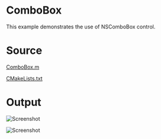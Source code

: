 # ComboBox

This example demonstrates the use of NSComboBox control.

# Source

[ComboBox.m](./ComboBox.m)

[CMakeLists.txt](./CMakeLists.txt)

# Output

![Screenshot](../../../docs/Pictures/ComboBox.png)

![Screenshot](../../../docs/Pictures/ComboBoxDark.png)

